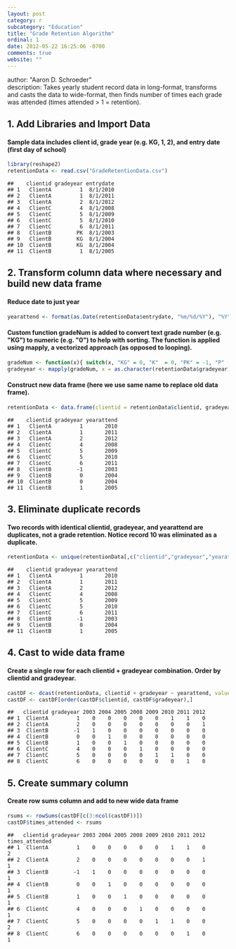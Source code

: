 ```yaml
---
layout: post
category: r
subcategory: "Education"
title: "Grade Retention Algorithm"
ordinal: 1
date: 2012-05-22 16:25:06 -0700
comments: true
website: ""
---
```

<!--break-->

author: "Aaron D. Schroeder"   
description: Takes yearly student record data in long-format, transforms and casts the data to wide-format, then finds number of times each grade was attended (times attended > 1 = retention).

## 1. Add Libraries and Import Data
#### Sample data includes client id, grade year (e.g. KG, 1, 2), and entry date (first day of school)

```r
library(reshape2)
retentionData <- read.csv("GradeRetentionData.csv")
```

```
##    clientid gradeyear entrydate
## 1   ClientA         1  8/1/2010
## 2   ClientA         1  8/1/2011
## 3   ClientA         2  8/1/2012
## 4   ClientC         4  8/1/2008
## 5   ClientC         5  8/1/2009
## 6   ClientC         5  8/1/2010
## 7   ClientC         6  8/1/2011
## 8   ClientB        PK  8/1/2003
## 9   ClientB        KG  8/1/2004
## 10  ClientB        KG  8/1/2004
## 11  ClientB         1  8/1/2005
```
## 2. Transform column data where necessary and build new data frame
#### Reduce date to just year

```r
yearattend <- format(as.Date(retentionData$entrydate, "%m/%d/%Y"), "%Y")
```
#### Custom function gradeNum is added to convert text grade number (e.g. "KG") to numeric (e.g. "0") to help with sorting. The function is applied using mapply, a vectorized approach (as opposed to looping).

```r
gradeNum <- function(x){ switch(x, "KG" = 0, "K"  = 0, "PK" = -1, "P"  = -1, x) }
gradeyear <- mapply(gradeNum, x = as.character(retentionData$gradeyear))
```
#### Construct new data frame (here we use same name to replace old data frame).

```r
retentionData <- data.frame(clientid = retentionData$clientid, gradeyear, yearattend)
```

```
##    clientid gradeyear yearattend
## 1   ClientA         1       2010
## 2   ClientA         1       2011
## 3   ClientA         2       2012
## 4   ClientC         4       2008
## 5   ClientC         5       2009
## 6   ClientC         5       2010
## 7   ClientC         6       2011
## 8   ClientB        -1       2003
## 9   ClientB         0       2004
## 10  ClientB         0       2004
## 11  ClientB         1       2005
```
## 3. Eliminate duplicate records
#### Two records with identical clientid, gradeyear, and yearattend are duplicates, not a grade retention. Notice record 10 was eliminated as a duplicate.

```r
retentionData <- unique(retentionData[,c("clientid","gradeyear","yearattend")])
```

```
##    clientid gradeyear yearattend
## 1   ClientA         1       2010
## 2   ClientA         1       2011
## 3   ClientA         2       2012
## 4   ClientC         4       2008
## 5   ClientC         5       2009
## 6   ClientC         5       2010
## 7   ClientC         6       2011
## 8   ClientB        -1       2003
## 9   ClientB         0       2004
## 11  ClientB         1       2005
```
## 4. Cast to wide data frame
#### Create a single row for each clientid + gradeyear combination. Order by clientid and gradeyear.

```r
castDF <- dcast(retentionData, clientid + gradeyear ~ yearattend, value.var="yearattend", fun.aggregate=length)
castDF <- castDF[order(castDF$clientid, castDF$gradeyear),]
```

```
##   clientid gradeyear 2003 2004 2005 2008 2009 2010 2011 2012
## 1  ClientA         1    0    0    0    0    0    1    1    0
## 2  ClientA         2    0    0    0    0    0    0    0    1
## 3  ClientB        -1    1    0    0    0    0    0    0    0
## 4  ClientB         0    0    1    0    0    0    0    0    0
## 5  ClientB         1    0    0    1    0    0    0    0    0
## 6  ClientC         4    0    0    0    1    0    0    0    0
## 7  ClientC         5    0    0    0    0    1    1    0    0
## 8  ClientC         6    0    0    0    0    0    0    1    0
```
## 5. Create summary column
#### Create row sums column and add to new wide data frame

```r
rsums <- rowSums(castDF[c(3:ncol(castDF))])
castDF$times_attended <- rsums
```

```
##   clientid gradeyear 2003 2004 2005 2008 2009 2010 2011 2012 times_attended
## 1  ClientA         1    0    0    0    0    0    1    1    0              2
## 2  ClientA         2    0    0    0    0    0    0    0    1              1
## 3  ClientB        -1    1    0    0    0    0    0    0    0              1
## 4  ClientB         0    0    1    0    0    0    0    0    0              1
## 5  ClientB         1    0    0    1    0    0    0    0    0              1
## 6  ClientC         4    0    0    0    1    0    0    0    0              1
## 7  ClientC         5    0    0    0    0    1    1    0    0              2
## 8  ClientC         6    0    0    0    0    0    0    1    0              1
```

